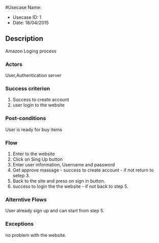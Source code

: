 #Usecase Name: <Name>
- Usecase ID: 1
- Date: 18/04/2015

## Description
Amazon Loging process

### Actors
User,Authentication server

### Success criterion
1. Success to create account 
2. user login to the website

### Post-conditions
User is ready for buy items

### Flow
1. Enter to the website
2. Click on Sing Up button 
3. Enter user information, Username and password
4. Get approve massage - success to create account - if not return to setep 3.
5. Back to the site and press on sign in button. 
6. success to login the the website - if not back to step 5.

### Alterntive Flows
User already sign up and can start from step 5.

### Exceptions
no problem with the website.
